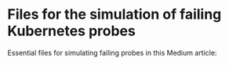 # Files for the simulation of failing Kubernetes probes
Essential files for simulating failing probes in this Medium article:
